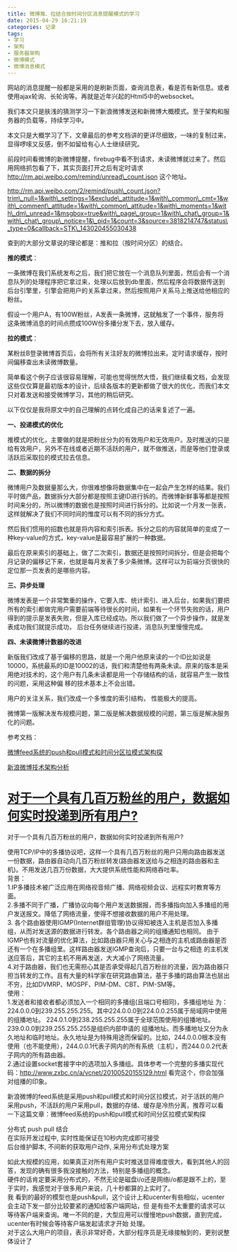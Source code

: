 ```yaml
---
title: 微博推、拉结合按时间分区消息提醒模式的学习
date: 2015-04-29 16:21:19
categories: 记录
tags: 
- 学习
- 架构
- 服务器架构
- 微博模式
- 微博消息模式
---
```


网站的消息提醒一般都是采用的是刷新页面，查询消息表，看是否有新信息。或者使用ajax轮询、长轮询等。再就是近年兴起的Html5中的websocket。

我们本文只是肤浅的猜测学习一下新浪微博发送和新微博大概模式。至于架构和服务器的负载等，持续学习中。

本文只是大概学习了下，文章最后的参考文档讲的更详尽细致，一味的复制过来，显得啰嗦又反感，倒不如留给有心人士继续研究。

前段时间看微博的新微博提醒，firebug中看不到请求，未读微博就过来了。然后用网络抓包看了下，其实页面打开之后有定时请求 http://rm.api.weibo.com/remind/unread\_count.json 这个地址。

http://rm.api.weibo.com/2/remind/push\_count.json?trim\_null=1&with\_settings=1&exclude\_attitude=1&with\_common\_cmt=1&with\_comment\_attitude=1&with\_common\_attitude=1&with\_moments=1&with\_dm\_unread=1&msgbox=true&with\_page\_group=1&with\_chat\_group=1&with\_chat\_group\_notice=1&\_pid=1&count=3&source=3818214747&status\_type=0&callback=STK\_143020455030438

查到的大部分文章说的理论都是：推和拉（按时间分区）的结合。

**推的模式**：

一条微博在我们系统发布之后，我们把它放在一个消息队列里面，然后会有一个消息队列的处理程序把它拿过来，处理以后放到db里面，然后程序会将数据传送到后台引擎里，引擎会把用户的关系拿过来，然后按照用户关系马上推送给他相应的粉丝。

假设一个用户A，有100W粉丝，A发表一条微博，这就触发了一个事件，服务将这条微博消息的时间点攒成100W份多播分发下去，放入缓存。

**拉的模式**：

某粉丝B登录微博首页后，会将所有关注好友的微博拉出来。定时请求缓存，按时间偏移查出未读微博数量。

简单看这个例子应该很容易理解，可能也觉得恍然大悟，我们继续看文档，会发现这些仅仅算是最初版本的设计，后续各版本的更新都做了很大的优化，而我们本文只对着发送和接受微博学习，其他的稍后研究。

以下仅仅是我将原文中的自己理解的点转化成自己的话来复述了一遍。

**一、投递模式的优化**

推模式的优化，主要做的就是把粉丝分为的有效用户和无效用户。及时推送的只是给有效用户，另外不在线或者近期不活跃的用户，就不做推送，而是等他们登录或活跃后采取拉的模式拉去信息。

**二、数据的拆分**

微博用户及数据量那么大，你很难想像将数据集中在一起会产生怎样的结果。我们平时做产品，数据拆分大部分都是按照主键ID进行拆的。而微博新鲜事等都是按照时间来分的，所以微博的数据也是按照时间进行拆分的。比如说一个月发一张表，这样就解决了我们不同时间的惟度可以有不同的拆分方式。

然后我们惯用的招数也就是将内容和索引拆表。拆分之后的内容就简单的变成了一种key-value的方式，key-value是最容易扩展的一种数据。

最后在原来索引的基础上，做了二次索引，数据还是按照时间拆分，但是会把每个月记录的偏移记下来，也就是每月发表了多少条微博。这样可以为前端分页很快的定位那一页发表的是哪些内容。

**三、异步处理**

微博发表是一个非常繁重的操作，它要入库、统计索引、进入后台，如果我们要把所有的索引都做完用户需要前端等待很长的时间，如果有一个环节失败的话，用户得到的提示是发表失败，但是入库已经成功。所以我们做了一个异步操作，就是发表成功我们就提示成功， 后台任务继续进行投递，消息队列里慢慢完成。

**四、未读微博计数器的改进**

新版我们改成了基于偏移的思路，就是一个用户他原来读的一个ID比如说是10000，系统最系的ID是10002的话，我们和清楚他有两条未读。原来的版本是采用绝对技术的，这个用户有几条未读都是用一个存储结构的话，就容易产生一致性的问题，采用这种偏 移的技术基本上不会出错。

用户的关注关系，我们改成一个多惟度的索引结构， 性能极大的提高。

微博第一版解决发布规模问题，第二版是解决数据规模的问题，第三版是解决服务化的问题。

参考文档：

[微博feed系统的push和pull模式和时间分区拉模式架构探](http://www.cnblogs.com/sunli/archive/2010/08/24/twitter_feeds_push_pull.html)

[新浪微博技术架构分析](http://tech.sina.com.cn/i/2010-11-16/14434871585.shtml)

[对于一个具有几百万粉丝的用户，数据如何实时投递到所有用户?](#)  
================  
对于一个具有几百万粉丝的用户，数据如何实时投递到所有用户?

使用TCP/IP中的多播协议吧，这样一个具有几百万粉丝的用户只用向路由器发送一份数据，路由器自动向几百万粉丝转发(路由器发送给与之相连的路由器和主机)。不用发送几百万份数据，大大提供系统性能和网络吞吐率。  
背景：  
1.IP多播技术被广泛应用在网络视音频广播、网络视频会议、远程实时教育等方面。  
2.多播不同于广播，广播协议向每个用户发送数据报，而多播指向加入多播组的用户发送报文。降低了网络流量，使得不想接收数据的用户不用处理。  
3\. 各个路由器使用IGMP(Internet群组管理)协议得知被连入主机是否加入多播组，从而对发送源的数据进行转发。各个路由器之间的组播通知也相同。 由于IGMP也有对流量的优化算法，比如路由器只用关心与之相连的主机或路由器是否还有一个在多播组里。这样路由器发送IGMP查询后，只要一台与之相连 的主机发送应答后，其它的主机不用再发送，大大减小了网络流量。  
4.对于路由器，我们也无需担心其是否承受得起几百万粉丝的流量，因为路由器只担当转发的工作。且有大量的科学家在研究路由算法，基于多播的路由算法也层出不穷，比如DVMRP、MOSPF、PIM-DM、CBT、PIM-SM等。  
使用：  
1.发送者和接收者都必须加入一个相同的多播组(且端口号相同)，多播组地址 为：224.0.0.0到239.255.255.255。其中224.0.0.0到224.0.0.255属于局域网中使用的组播地址。 224.0.1.0到238.255.255.255属于全球范围使用的组播地址。239.0.0.0到239.255.255.255是组织内部申请的 组播地址。而多播地址又分为永久地址和临时地址。永久地址是为特殊用途而保留的。比如，244.0.0.0根本没有使用（也不能使用），244.0.0.1代表子网内的所有系统（主机），而244.0.0.2代表子网内的所有路由器。  
2.通过设置socket套接字中的选项加入多播组。具体参考一个完整的多播实现代码：http://www.zxbc.cn/a/vcnet/20100520155129.html 看完这个，你会加强对组播的印象。

新浪微博的feed系统是采用push和pull模式和时间分区拉模式，对于活跃的用户采用push，不活跃的用户采用pull，数据的存储、缓存是冷热分离，推荐可以看一下这篇文章：微博feed系统的push和pull模式和时间分区拉模式架构探

分布式 push pull 结合  
在实际开发过程中, 实时性能保证在10秒内完成即可接受  
后台维护脚本, 不间断的获取用户动作, 采用分布式处理方案

如此大规模的应用，如果真正对所有用户实时推送显得难度很大，看到其他人的回答，发现的确有很多我没接触的方法，特别是多播组的概念。  
硬件的话肯定要采用分布式的，不然无论是磁盘i/o还是网络i/o都是跟不上的，至于实时，我感觉对于很多用户来说，几十秒都算的上实时了。  
我 看到的最好的模型也是push&pull，这个设计上和ucenter有些相似，ucenter会主动下发一部分比较要紧的通知给客户端网站，但 是有些不太重要的请求可以等待客户端来查询。唯一不同的是，大型应用可以慢慢地push数据，直到完成，ucenter有时候会等待客户端发起请求才开始 处理。  
对于这么大用户的项目，表示非常好奇，大部分程序员是无缘接触到的，更别说整体设计了
